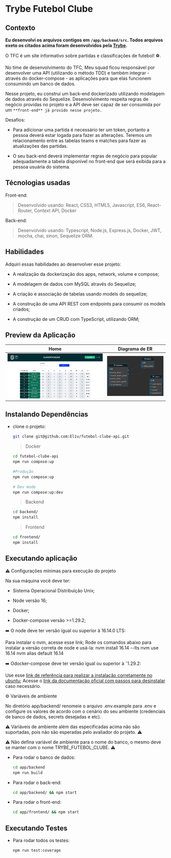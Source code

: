 # Trybe Futebol Clube

## Contexto

**Eu desenvolvi os arquivos contigos em `/app/backend/src`.
Todos arquivos exeto os citados acima foram desenvolvidos pela [Trybe](https://www.betrybe.com/).**

O TFC é um site informativo sobre partidas e classificações de futebol! :soccer:.

No time de desenvolvimento do TFC, Meu squad ficou responsável por desenvolver uma API (utilizando o método TDD) e também integrar - através do docker-compose - as aplicações para que elas funcionem consumindo um banco de dados.

Nesse projeto, eu construi um back-end dockerizado utilizando modelagem de dados através do Sequelize. Desenvolvimento respeita regras de negócio providas no projeto e a API deve ser capaz de ser consumida por um `**front-end** já provido nesse projeto.`

Desafios:

- Para adicionar uma partida é necessário ter um token, portanto a pessoa deverá estar logada para fazer as alterações. Teremos um relacionamento entre as tabelas teams e matches para fazer as atualizações das partidas.

- O seu back-end deverá implementar regras de negócio para popular adequadamente a tabela disponível no front-end que será exibida para a pessoa usuária do sistema.

## Técnologias usadas

Front-end:
> Desenvolvido usando: React, CSS3, HTML5, Javascript, ES6, React-Router, Context API, Docker

Back-end:
> Desenvolvido usando: Typescript, Node.js, Express.js, Docker, JWT, mocha, chai, sinon, Sequelize ORM.

## Habilidades

Adquiri essas habilidades ao desenvolver esse projeto:

- A realização da dockerização dos apps, network, volume e compose;

- A modelagem de dados com MySQL através do Sequelize;

- A criação e associação de tabelas usando models do sequelize;

- A construção de uma API REST com endpoints para consumir os models criados;

- A construção de um CRUD com TypeScript, utilizando ORM;

## Preview da Aplicação

| Home | Diagrama de ER|
| :---: | :---: |
| ![Home](./aplicacao.png) | ![Home](./aplicacao-diagram-er.png) |

## Instalando Dependências

- clone o projeto:

  ```bash
  git clone git@github.com:El1v/futebol-clube-api.git
  ```

  > Docker

    ```bash
    cd futebol-clube-api
    npm run compose:up
    ```

    ```bash
    #Produção
    npm run compose:up
    ```

    ```bash
    # Dev mode
    npm run compose:up:dev
    ```

  > Backend

  ```bash
  cd backend/ 
  npm install
  ```

  > Frontend

  ```bash
  cd frontend/
  npm install
  ```

## Executando aplicação

:warning: Configurações mínimas para execução do projeto

Na sua máquina você deve ter:

- Sistema Operacional Distribuição Unix;

- Node versão 16;

- Docker;

- Docker-compose versão >=1.29.2;

:arrow_right: O node deve ter versão igual ou superior à 16.14.0 LTS:

Para instalar o nvm, acesse esse link;
Rode os comandos abaixo para instalar a versão correta de node e usá-la:
nvm install 16.14 --lts
nvm use 16.14
nvm alias default 16.14

:arrow_right: Odocker-compose deve ter versão igual ou superior à ˆ1.29.2:

Use esse [link de referência para realizar a instalação corretamente no ubuntu](https://docs.docker.com/compose/);
Acesse o [link da documentação oficial com passos para desinstalar](https://docs.docker.com/compose/install/#uninstallation) caso necessário.

:gear: Variáveis de ambiente

No diretório app/backend/ renomeie o arquivo .env.example para .env e configure os valores de acordo com o cenário do seu ambiente (credenciais de banco de dados, secrets desejadas e etc).

:warning: Variáveis de ambiente além das especificadas acima não são suportadas, pois não são esperadas pelo avaliador do projeto. :warning:

:warning: Não defina variável de ambiente para o nome do banco, o mesmo deve se manter com o nome TRYBE_FUTEBOL_CLUBE. :warning:

- Para rodar o banco de dados:

  ```bash
  cd app/backend
  npm run build
  ```

- Para rodar o back-end:

  ```bash
  cd app/backend/ && npm start
  ```

- Para rodar o front-end:

  ```bash
  cd app/frontend/ && npm start
  ```

## Executando Testes

- Para rodar todos os testes:

  ```bash
  npm run test:coverage
  ```
